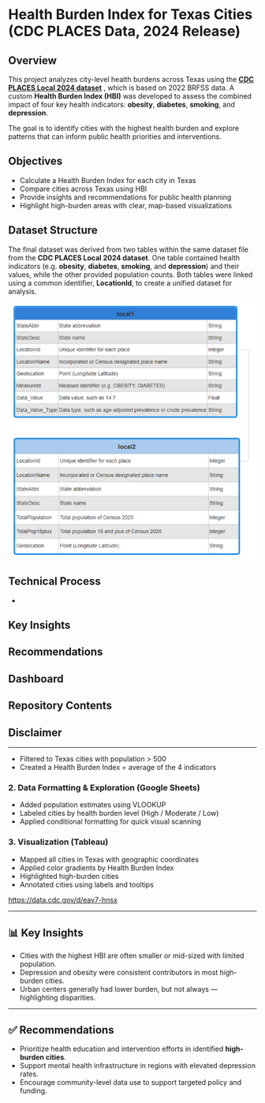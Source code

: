 # Health Burden Index for Texas Cities (CDC PLACES Data, 2024 Release)
## Overview
This project analyzes city-level health burdens across Texas using the [**CDC PLACES Local 2024 dataset**](data) , which is based on 2022 BRFSS data. A custom **Health Burden Index (HBI)** was developed to assess the combined impact of four key health indicators: **obesity**, **diabetes**, **smoking**, and **depression**.

The goal is to identify cities with the highest health burden and explore patterns that can inform public health priorities and interventions.

## Objectives
* Calculate a Health Burden Index for each city in Texas
* Compare cities across Texas using HBI
* Provide insights and recommendations for public health planning
* Highlight high-burden areas with clear, map-based visualizations

## Dataset Structure
The final dataset was derived from two tables within the same dataset file from the **CDC PLACES Local 2024 dataset**. One table contained health indicators (e.g. **obesity**, **diabetes**, **smoking**, and **depression**) and their values, while the other provided population counts. Both tables were linked using a common identifier, **LocationId**, to create a unified dataset for analysis. 

![places](places.png)

## Technical Process
* 


## Key Insights



## Recommendations



## Dashboard



## Repository Contents



## Disclaimer






---

- Filtered to Texas cities with population > 500
- Created a Health Burden Index = average of the 4 indicators

### 2. Data Formatting & Exploration (Google Sheets)
- Added population estimates using VLOOKUP
- Labeled cities by health burden level (High / Moderate / Low)
- Applied conditional formatting for quick visual scanning

### 3. Visualization (Tableau)
- Mapped all cities in Texas with geographic coordinates
- Applied color gradients by Health Burden Index
- Highlighted high-burden cities
- Annotated cities using labels and tooltips

https://data.cdc.gov/d/eav7-hnsx


---

## 📊 Key Insights

- Cities with the highest HBI are often smaller or mid-sized with limited population.
- Depression and obesity were consistent contributors in most high-burden cities.
- Urban centers generally had lower burden, but not always — highlighting disparities.

---

## ✅ Recommendations

- Prioritize health education and intervention efforts in identified **high-burden cities**.
- Support mental health infrastructure in regions with elevated depression rates.
- Encourage community-level data use to support targeted policy and funding.

